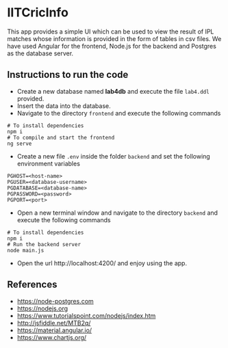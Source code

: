 # IITCricInfo

This app provides a simple UI which can be used to view the result of IPL matches whose information is provided in the form of tables in csv files. We have used Angular for the frontend, Node.js for the backend and Postgres as the database server. 

## Instructions to run the code 

- Create a new database named **lab4db** and execute the file ```lab4.ddl``` provided.
- Insert the data into the database. 
- Navigate to the directory ```frontend``` and execute the following commands
```
# To install dependencies
npm i 
# To compile and start the frontend 
ng serve
``` 
- Create a new file ```.env``` inside the folder ```backend``` and set the following environment variables

```
PGHOST=<host-name>
PGUSER=<database-username> 
PGDATABASE=<database-name> 
PGPASSWORD=<password>
PGPORT=<port>
```

- Open a new terminal window and navigate to the directory ```backend``` and execute the following commands

```
# To install dependencies
npm i 
# Run the backend server
node main.js 
``` 
- Open the url http://localhost:4200/ and enjoy using the app.

## References

- https://node-postgres.com
- https://nodejs.org
- https://www.tutorialspoint.com/nodejs/index.htm
- http://jsfiddle.net/MTB2q/
- https://material.angular.io/
- https://www.chartjs.org/

